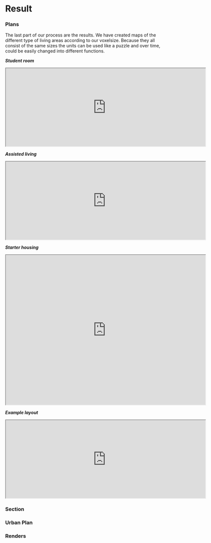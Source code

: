 # Result

### Plans

The last part of our process are the results. We have created maps of the different type of living areas according to our voxelsize. Because they all consist of the same sizes the units can be used like a puzzle and over time, could be easily changed into different functions.

***Student room***

<iframe src="https://drive.google.com/file/d/1fFFadXJDwJ-HbQAbcwvAKwldrUbRCmMA/preview?resourcekey=null" width="640" height="250"></iframe>

***Assisted living***

<iframe src="https://drive.google.com/file/d/1pjiAd3XWGxQbN0jd8JU9f2sh26YY_o-X/preview?resourcekey=null" width="640" height="250"></iframe>

***Starter housing***

<iframe src="https://drive.google.com/file/d/1TVeTauoM0HRnIT2Ktw18b_e-ERvVsYKp/preview?resourcekey=null" width="640" height="480"></iframe>

***Example layout***

<iframe src="https://drive.google.com/file/d/151cp67i6ZgGEilBdt9oljU11Vc_tuRau/preview?resourcekey=null" width="640" height="250"></iframe>

### Section


### Urban Plan


### Renders 

